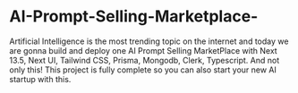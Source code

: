 # AI-Prompt-Selling-Marketplace-
Artificial Intelligence is the most trending topic on the internet and today we are gonna build and deploy one AI Prompt Selling MarketPlace with Next 13.5, Next UI, Tailwind CSS, Prisma, Mongodb, Clerk, Typescript. And not only this! This project is fully complete so you can also start your new AI startup with this.
